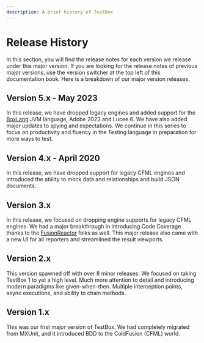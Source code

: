 ```yaml
---
description: A brief history of TestBox
---
```


# Release History

In this section, you will find the release notes for each version we release under this major version.  If you are looking for the release notes of previous major versions, use the version switcher at the top left of this documentation book.  Here is a breakdown of our major version releases.

## Version 5.x - May 2023

In this release, we have dropped legacy engines and added support for the [BoxLang](https://www.boxlang.io) JVM language, Adobe 2023 and Lucee 6.  We have also added major updates to spying and expectations.  We continue in this series to focus on productivity and fluency in the Testing language in preparation for more ways to test.

## Version 4.x - April 2020

In this release, we have dropped support for legacy CFML engines and introduced the ability to mock data and relationships and build JSON documents.

## Version 3.x

In this release, we focused on dropping engine supports for legacy CFML engines.  We had a major breakthrough in introducing Code Coverage thanks to the [FusionReactor](https://www.fusion-reactor.com/) folks as well.  This major release also came with a new UI for all reporters and streamlined the result viewports.

## Version 2.x

This version spawned off with over 8 minor releases.  We focused on taking TestBox 1 to yet a high level.  Much more attention to detail and introducing modern paradigms like given-when-then.  Multiple interception points, async executions, and ability to chain methods.

## Version 1.x

This was our first major version of TestBox.  We had completely migrated from MXUnit, and it introduced BDD to the ColdFusion (CFML) world.
